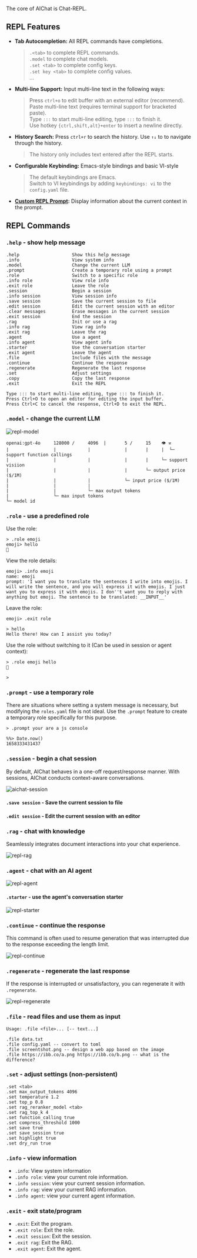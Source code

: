 The core of AIChat is Chat-REPL.

## REPL Features

- **Tab Autocompletion:** All REPL commands have completions.
    >  `.<tab>` to complete REPL commands. <br>
    >  `.model` to complete chat models. <br>
    >  `.set <tab>` to complete config keys. <br>
    >  `.set key <tab>` to complete config values. <br>
    > ... <br>
- **Multi-line Support:** Input multi-line text in the following ways:
    > Press `ctrl+o` to edit buffer with an external editor (recommend). <br>
    > Paste multi-line text (requires terminal support for bracketed paste). <br>
    > Type `:::` to start multi-line editing, type `:::` to finish it. <br>
    > Use hotkey `{ctrl,shift,alt}+enter` to insert a newline directly. <br>
- **History Search:** Press `ctrl+r` to search the history. Use `↑↓` to to navigate through the history.
    > The history only includes text entered after the REPL starts.
- **Configurable Keybinding:** Emacs-style bindings and basic VI-style
    > The default keybindings are Emacs. <br>
    > Switch to VI keybindings by adding `keybindings: vi` to the `config.yaml` file. <br>
- **[Custom REPL Prompt](https://github.com/sigoden/aichat/wiki/Custom-REPL-Prompt):** Display information about the current context in the prompt. 

## REPL Commands

### `.help` - show help message

```
.help                    Show this help message
.info                    View system info
.model                   Change the current LLM
.prompt                  Create a temporary role using a prompt
.role                    Switch to a specific role
.info role               View role info
.exit role               Leave the role
.session                 Begin a session
.info session            View session info
.save session            Save the current session to file
.edit session            Edit the current session with an editor
.clear messages          Erase messages in the current session
.exit session            End the session
.rag                     Init or use a rag
.info rag                View rag info
.exit rag                Leave the rag
.agent                   Use a agent
.info agent              View agent info
.starter                 Use the conversation starter
.exit agent              Leave the agent
.file                    Include files with the message
.continue                Continue the response
.regenerate              Regenerate the last response
.set                     Adjust settings
.copy                    Copy the last response
.exit                    Exit the REPL

Type ::: to start multi-line editing, type ::: to finish it.
Press Ctrl+O to open an editor for editing the input buffer.
Press Ctrl+C to cancel the response, Ctrl+D to exit the REPL.
```

### `.model` - change the current LLM

![repl-model](https://github.com/sigoden/aichat/assets/4012553/950ddda3-a561-4761-ba07-47ca142d35f2)

```
openai:gpt-4o     128000 /     4096  |       5 /     15    👁 ⚒ 
|                 |            |             |       |     |  └─ support function callings
|                 |            |             |       |     └─ support visiion
|                 |            |             |       └─ output price ($/1M)
|                 |            |             └─ input price ($/1M)
|                 |            |
|                 |            └─ max output tokens
|                 └─ max input tokens
└─ model id
```

### `.role` - use a predefined role

Use the role:

```
> .role emoji
emoji> hello
👋
```

View the role details:
```
emoji> .info emoji
name: emoji
prompt: 'I want you to translate the sentences I write into emojis. I will write the sentence, and you will express it with emojis. I just want you to express it with emojis. I don''t want you to reply with anything but emoji. The sentence to be translated: __INPUT__'
```

Leave the role:
```
emoji> .exit role

> hello
Hello there! How can I assist you today?
```

Use the role without switching to it (Can be used in session or agent context):
```
> .role emoji hello
👋

>
```

### `.prompt` - use a temporary role

There are situations where setting a system message is necessary, but modifying the `roles.yaml` file is not ideal.
Use the `.prompt` feature to create a temporary role specifically for this purpose.

```
> .prompt your are a js console

%%> Date.now()
1658333431437
```

### `.session` - begin a chat session

By default, AIChat behaves in a one-off request/response manner.
With sessions, AIChat conducts context-aware conversations.

![aichat-session](https://github.com/sigoden/aichat/assets/4012553/1444c5c9-ea67-4ad2-80df-a76954e8cce0)

#### `.save session` - Save the current session to file

#### `.edit session` - Edit the current session with an editor

### `.rag` - chat with knowledge

Seamlessly integrates document interactions into your chat experience.

![repl-rag](https://github.com/sigoden/aichat/assets/4012553/6f3e5908-9c95-4d7d-aa9c-7e973ecf9354)

### `.agent` - chat with an AI agent

![repl-agent](https://github.com/sigoden/aichat/assets/4012553/7308a423-2ee5-4847-be1b-a53538bc98dc)

#### `.starter` - use the agent's conversation starter

![repl-starter](https://github.com/sigoden/aichat/assets/4012553/6826f5c3-0ebe-4a78-80b9-00ebf9aaafd8)


### `.continue` - continue the response

This command is often used to resume generation that was interrupted due to the response exceeding the length limit.

![repl-continue](https://github.com/sigoden/aichat/assets/4012553/478623ba-ebaa-4855-a232-c16536d1651d)

### `.regenerate` - regenerate the last response

If the response is interrupted or unsatisfactory, you can regenerate it with `.regenerate`.

![repl-regenerate](https://github.com/sigoden/aichat/assets/4012553/72484983-b7ea-4e23-b0a2-a66a24c96922)

### `.file` - read files and use them as input

```
Usage: .file <file>... [-- text...]

.file data.txt
.file config.yaml -- convert to toml
.file screentshot.png -- design a web app based on the image
.file https://ibb.co/a.png https://ibb.co/b.png -- what is the difference?
```

### `.set` - adjust settings (non-persistent)

```
.set <tab>
.set max_output_tokens 4096
.set temperature 1.2
.set top_p 0.8
.set rag_reranker_model <tab>
.set rag_top_k 4
.set function_calling true
.set compress_threshold 1000
.set save true
.set save_session true
.set highlight true
.set dry_run true
```

### `.info` - view information

- `.info`: View system information
- `.info role`: view your current role information.
- `.info session`: view your current session information.
- `.info rag`: view your current RAG information.
- `.info agent`: view your current agent information.


### `.exit` - exit state/program

- `.exit`: Exit the program.
- `.exit role`: Exit the role.
- `.exit session`: Exit the session.
- `.exit rag`: Exit the RAG.
- `.exit agent`: Exit the agent.

